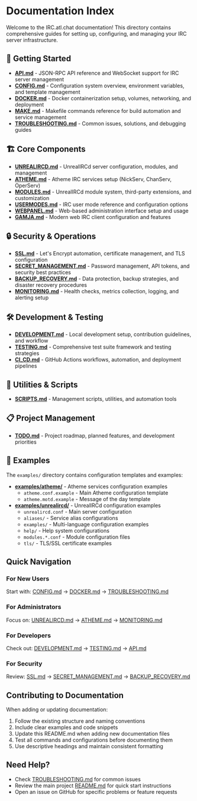 # Documentation Index

Welcome to the IRC.atl.chat documentation! This directory contains comprehensive guides for setting up, configuring, and managing your IRC server infrastructure.

## 🚀 Getting Started

- **[API.md](./API.md)** - JSON-RPC API reference and WebSocket support for IRC server management
- **[CONFIG.md](./CONFIG.md)** - Configuration system overview, environment variables, and template management
- **[DOCKER.md](./DOCKER.md)** - Docker containerization setup, volumes, networking, and deployment
- **[MAKE.md](./MAKE.md)** - Makefile commands reference for build automation and service management
- **[TROUBLESHOOTING.md](./TROUBLESHOOTING.md)** - Common issues, solutions, and debugging guides

## 🏗️ Core Components

- **[UNREALIRCD.md](./UNREALIRCD.md)** - UnrealIRCd server configuration, modules, and management
- **[ATHEME.md](./ATHEME.md)** - Atheme IRC services setup (NickServ, ChanServ, OperServ)
- **[MODULES.md](./MODULES.md)** - UnrealIRCd module system, third-party extensions, and customization
- **[USERMODES.md](./USERMODES.md)** - IRC user mode reference and configuration options
- **[WEBPANEL.md](./WEBPANEL.md)** - Web-based administration interface setup and usage
- **[GAMJA.md](./GAMJA.md)** - Modern web IRC client configuration and features

## 🔒 Security & Operations

- **[SSL.md](./SSL.md)** - Let's Encrypt automation, certificate management, and TLS configuration
- **[SECRET_MANAGEMENT.md](./SECRET_MANAGEMENT.md)** - Password management, API tokens, and security best practices
- **[BACKUP_RECOVERY.md](./BACKUP_RECOVERY.md)** - Data protection, backup strategies, and disaster recovery procedures
- **[MONITORING.md](./MONITORING.md)** - Health checks, metrics collection, logging, and alerting setup

## 🛠️ Development & Testing

- **[DEVELOPMENT.md](./DEVELOPMENT.md)** - Local development setup, contribution guidelines, and workflow
- **[TESTING.md](./TESTING.md)** - Comprehensive test suite framework and testing strategies
- **[CI_CD.md](./CI_CD.md)** - GitHub Actions workflows, automation, and deployment pipelines

## 🔧 Utilities & Scripts

- **[SCRIPTS.md](./SCRIPTS.md)** - Management scripts, utilities, and automation tools

## 📋 Project Management

- **[TODO.md](./TODO.md)** - Project roadmap, planned features, and development priorities

## 📁 Examples

The `examples/` directory contains configuration templates and examples:

- **[examples/atheme/](./examples/atheme/)** - Atheme services configuration examples
  - `atheme.conf.example` - Main Atheme configuration template
  - `atheme.motd.example` - Message of the day template
- **[examples/unrealircd/](./examples/unrealircd/)** - UnrealIRCd configuration examples
  - `unrealircd.conf` - Main server configuration
  - `aliases/` - Service alias configurations
  - `examples/` - Multi-language configuration examples
  - `help/` - Help system configurations
  - `modules.*.conf` - Module configuration files
  - `tls/` - TLS/SSL certificate examples

## Quick Navigation

### For New Users
Start with: [CONFIG.md](./CONFIG.md) → [DOCKER.md](./DOCKER.md) → [TROUBLESHOOTING.md](./TROUBLESHOOTING.md)

### For Administrators
Focus on: [UNREALIRCD.md](./UNREALIRCD.md) → [ATHEME.md](./ATHEME.md) → [MONITORING.md](./MONITORING.md)

### For Developers
Check out: [DEVELOPMENT.md](./DEVELOPMENT.md) → [TESTING.md](./TESTING.md) → [API.md](./API.md)

### For Security
Review: [SSL.md](./SSL.md) → [SECRET_MANAGEMENT.md](./SECRET_MANAGEMENT.md) → [BACKUP_RECOVERY.md](./BACKUP_RECOVERY.md)

## Contributing to Documentation

When adding or updating documentation:

1. Follow the existing structure and naming conventions
2. Include clear examples and code snippets
3. Update this README.md when adding new documentation files
4. Test all commands and configurations before documenting them
5. Use descriptive headings and maintain consistent formatting

## Need Help?

- Check [TROUBLESHOOTING.md](./TROUBLESHOOTING.md) for common issues
- Review the main project [README.md](../README.md) for quick start instructions
- Open an issue on GitHub for specific problems or feature requests
